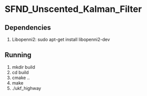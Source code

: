 # SFND_Unscented_Kalman_Filter

## Dependencies
1. Libopenni2: sudo apt-get install libopenni2-dev

## Running
1. mkdir build
2. cd build
3. cmake ..
4. make
5. ./ukf_highway

